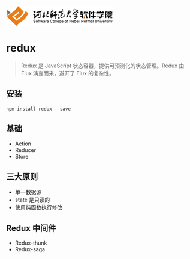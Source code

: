 ![](logo.png)
# **redux**
> Redux 是 JavaScript 状态容器，提供可预测化的状态管理。Redux 由 Flux 演变而来，避开了 Flux 的复杂性。

## 安装
```
npm install redux --save
```

## 基础
+ Action
+ Reducer
+ Store

## 三大原则
+ 单一数据源
+ state 是只读的
+ 使用纯函数执行修改

## Redux 中间件
+ Redux-thunk
+ Redux-saga
